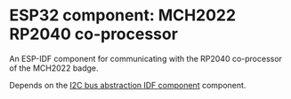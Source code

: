 # ESP32 component: MCH2022 RP2040 co-processor

An ESP-IDF component for communicating with the RP2040 co-processor of the MCH2022 badge.

Depends on the [I2C bus abstraction IDF component](https://github.com/Nicolai-Electronics/esp32-component-bus-i2c) component.
